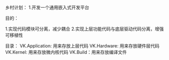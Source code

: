 乡村计划：
1.开发一个通用嵌入式开发平台

目的：

1.实现代码模块可分离，减少耦合
2.实现上层功能代码与底层驱动代码分离，增强可移植性

目录：
VK.Application: 用来存放上层代码
VK.Hardware: 用来存放硬件层代码
VK.Kernel: 用来存放微内核代码
VK.Build：用来存放编译文件
